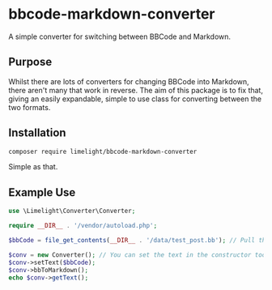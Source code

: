 # bbcode-markdown-converter
A simple converter for switching between BBCode and Markdown.

## Purpose

Whilst there are lots of converters for changing BBCode into Markdown, there aren't many that work in reverse.
The aim of this package is to fix that, giving an easily expandable, simple to use class for converting between the two formats.

## Installation

```bash
composer require limelight/bbcode-markdown-converter
```

Simple as that.

## Example Use
```php
use \Limelight\Converter\Converter;

require __DIR__ . '/vendor/autoload.php';

$bbCode = file_get_contents(__DIR__ . '/data/test_post.bb'); // Pull the test post.

$conv = new Converter(); // You can set the text in the constructor too.
$conv->setText($bbCode);
$conv->bbToMarkdown();
echo $conv->getText();
```